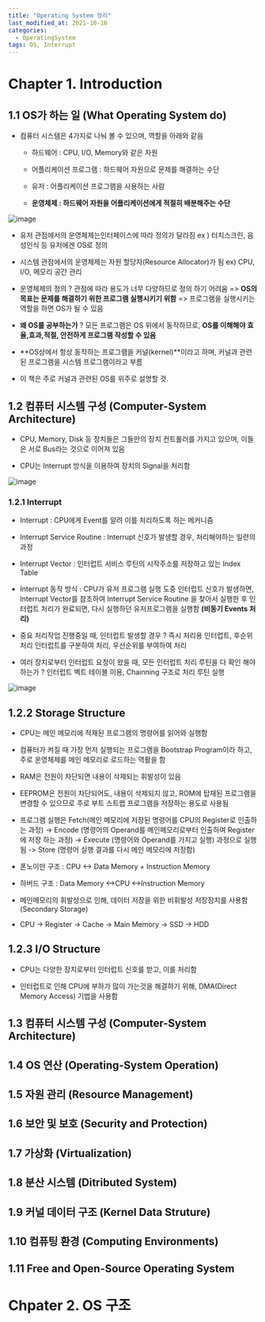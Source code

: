 ```yaml
---
title: "Operating System 정리"
last_modified_at: 2021-10-16
categories:
  - OperatingSystem
tags: OS, Interrupt
---
```


# Chapter 1. Introduction

## 1.1 OS가 하는 일 (What Operating System do)

- 컴퓨터 시스템은 4가지로 나눠 볼 수 있으며, 역할을 아래와 같음 

  - 하드웨어 : CPU, I/O, Memory와 같은 자원

  - 어플리케이션 프로그램 : 하드웨어 자원으로 문제를 해결하는 수단

  - 유저 : 어플리케이션 프로그램을 사용하는 사람

  - **운영체제 : 하드웨어 자원을 어플리케이션에게 적절히 배분해주는 수단** 

![image](https://user-images.githubusercontent.com/80370113/137588010-0d095534-55f5-4570-b9ba-300ca849839d.png)

- 유저 관점에서의 운영체제는인터페이스에 따라 정의가 달라짐 ex ) 터치스크린, 음성인식 등 유저에겐 OS로 정의

- 시스템 관점에서의 운영체제는 자원 할당자(Resource Allocator)가 됨 ex) CPU, I/O, 메모리 공간 관리

- 운영체제의 정의 ? 관점에 따라 용도가 너무 다양하므로 정의 하기 어려움 =>  **OS의 목표는 문제를 해결하기 위한 프로그램 실행시키기 위함** => 프로그램을 실행시키는 역할을 하면 OS가 될 수 있음

- **왜 OS를 공부하는가** ? 모든 프로그램은 OS 위에서 동작하므로, **OS를 이해해야 효율,효과,적절, 안전하게 프로그램 작성할 수 있음**

- **OS상에서 항상 동작하는 프로그램을 커널(kernel)**이라고 하며, 커널과 관련된 프로그램을 시스템 프로그램이라고 부름

- 이 책은 주로 커널과 관련된 OS를 위주로 설명할 것.



## 1.2 컴퓨터 시스템 구성 (Computer-System Architecture)

- CPU, Memory, Disk 등 장치들은 그들만의 장치 컨트롤러를 가지고 있으며, 이들은 서로 Bus라는 것으로 이어져 있음

- CPU는 Interrupt 방식을 이용하여 장치의 Signal을 처리함

![image](https://user-images.githubusercontent.com/80370113/137736519-f27d9658-7b2e-4677-aa12-16e2e3125c8b.png)

### 1.2.1 Interrupt

- Interrupt : CPU에게 Event를 알려 이를 처리하도록 하는 메커니즘

- Interrupt Service Routine : Interrupt 신호가 발생할 경우, 처리해야하는 일련의 과정

- Interrupt Vector : 인터럽트 서비스 루틴의 시작주소를 저장하고 있는 Index Table 

- Interrupt 동작 방식 : CPU가 유저 프로그램 실행 도중 인터럽트 신호가 발생하면, Interrupt Vector를 참조하여 Interrupt Service Routine 을 찾아서 실행한 후 인터럽트 처리가 완료되면, 다시 실행하던 유저프로그램을 실행함 **(비동기 Events 처리)**

- 중요 처리작업 진행중일 때, 인터럽트 발생할 경우 ? 즉시 처리용 인터럽트, 후순위 처리 인터럽트를 구분하여 처리, 우선순위를 부여하여 처리

- 여러 장치로부터 인터럽트 요청이 왔을 때, 모든 인터럽트 처리 루틴을 다 확인 해야하는가 ? 인터럽트 벡트 테이블 이용, Chainning 구조로 처리 루틴 실행

![image](https://user-images.githubusercontent.com/80370113/137736563-7b8839a0-c9e4-41d7-9b85-e4edcc3b0635.png)

## 1.2.2 Storage Structure

- CPU는 메인 메모리에 적재된 프로그램의 명령어를 읽어와 실행함

- 컴퓨터가 켜질 때 가장 먼저 실행되는 프로그램을 Bootstrap Program이라 하고, 주로 운영체제를 메인 메모리로 로드하는 역활을 함

- RAM은 전원이 차단되면 내용이 삭제되는 휘발성이 있음

- EEPROM은 전원이 차단되어도, 내용이 삭제되지 않고, ROM에 탑재된 프로그램을 변경할 수 있으므로 주로 부트 스트랩 프로그램을 저장하는 용도로 사용됨

- 프로그램 실행은 Fetch(메인 메모리에 저장된 명령어를 CPU의 Register로 인출하는 과정) -> Encode (명령어의 Operand를 메인메모리로부터 인출하여 Register에 저장 하는 과정) -> Execute (명령어와 Operand를 가지고 실행) 과정으로 실행됨 -> Store (명령어 실행 결과를 다시 메인 메모리에 저장함)

- 폰노이만 구조 : CPU <-> Data Memory + Instruction Memory 

- 하버드 구조 : Data Memory <->CPU <->Instruction Memory

- 메인메모리의 휘발성으로 인해, 데이터 저장을 위한 비휘발성 저장장치를 사용함 (Secondary Storage)

- CPU -> Register -> Cache -> Main Memory -> SSD -> HDD

## 1.2.3 I/O Structure

- CPU는 다양한 장치로부터 인터럽트 신호를 받고, 이를 처리함

- 인터럽트로 인해 CPU에 부하가 많이 가는것을 해결하기 위해, DMA(Direct Memory Access) 기법을 사용함

## 1.3 컴퓨터 시스템 구성 (Computer-System Architecture)

## 1.4 OS 연산 (Operating-System Operation)

## 1.5 자원 관리 (Resource Management)

## 1.6 보안 및 보호 (Security and Protection)

## 1.7 가상화 (Virtualization)

## 1.8 분산 시스템 (Ditributed System)

## 1.9 커널 데이터 구조 (Kernel Data Struture)

## 1.10 컴퓨팅 환경 (Computing Environments)

## 1.11 Free and Open-Source Operating System 



# Chpater 2. OS 구조

